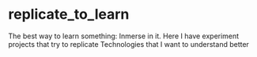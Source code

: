 # replicate_to_learn
The best way to learn something: Inmerse in it. Here I have experiment projects that try to replicate Technologies that I want to understand better
